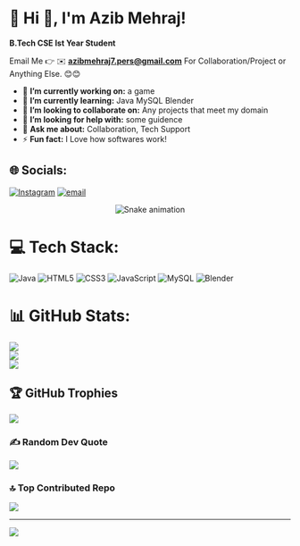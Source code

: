 # 💫 Hi 👋, I'm Azib Mehraj!
**B.Tech CSE Ist Year Student**

Email Me 👉 ✉️ **azibmehraj7.pers@gmail.com** For Collaboration/Project or Anything Else. 😊😊

- 🔭 **I’m currently working on:** a game
- 🌱 **I’m currently learning:** Java MySQL Blender
- 👯 **I’m looking to collaborate on:** Any projects that meet my domain
- 🤔 **I’m looking for help with:** some guidence 
- 💬 **Ask me about:** Collaboration, Tech Support
- ⚡ **Fun fact:** I Love how softwares work!

## 🌐 Socials:
[![Instagram](https://img.shields.io/badge/Instagram-%23E4405F.svg?logo=Instagram&logoColor=white)](https://instagram.com/paradox_._24) [![email](https://img.shields.io/badge/Email-D14836?logo=gmail&logoColor=white)](mailto:azibmehraj7.pers@gmail.com) 

<div align="center">
  <img src="https://profile-readme-generator.com/assets/snake.svg" alt="Snake animation" />
</div>

# 💻 Tech Stack:
![Java](https://img.shields.io/badge/java-%23ED8B00.svg?style=for-the-badge&logo=openjdk&logoColor=white) ![HTML5](https://img.shields.io/badge/html5-%23E34F26.svg?style=for-the-badge&logo=html5&logoColor=white) ![CSS3](https://img.shields.io/badge/css3-%231572B6.svg?style=for-the-badge&logo=css3&logoColor=white) ![JavaScript](https://img.shields.io/badge/javascript-%23323330.svg?style=for-the-badge&logo=javascript&logoColor=%23F7DF1E) ![MySQL](https://img.shields.io/badge/mysql-4479A1.svg?style=for-the-badge&logo=mysql&logoColor=white) ![Blender](https://img.shields.io/badge/blender-%23F5792A.svg?style=for-the-badge&logo=blender&logoColor=white)
# 📊 GitHub Stats:
![](https://github-readme-stats.vercel.app/api?username=Azib-Mehraj&theme=dark&hide_border=false&include_all_commits=true&count_private=false)<br/>
![](https://nirzak-streak-stats.vercel.app/?user=Azib-Mehraj&theme=dark&hide_border=false)<br/>
![](https://github-readme-stats.vercel.app/api/top-langs/?username=Azib-Mehraj&theme=dark&hide_border=false&include_all_commits=true&count_private=false&layout=compact)

## 🏆 GitHub Trophies
![](https://github-profile-trophy.vercel.app/?username=Azib-Mehraj&theme=radical&no-frame=false&no-bg=true&margin-w=4)

### ✍️ Random Dev Quote
![](https://quotes-github-readme.vercel.app/api?type=horizontal&theme=radical)

### 🔝 Top Contributed Repo
![](https://github-contributor-stats.vercel.app/api?username=Azib-Mehraj&limit=5&theme=dark&combine_all_yearly_contributions=true)

---
[![](https://visitcount.itsvg.in/api?id=Azib-Mehraj&icon=0&color=0)](https://visitcount.itsvg.in)

<!-- Proudly created with GPRM ( https://gprm.itsvg.in ) -->
